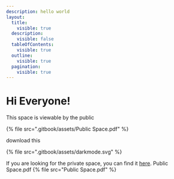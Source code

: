 ```yaml
---
description: hello world
layout:
  title:
    visible: true
  description:
    visible: false
  tableOfContents:
    visible: true
  outline:
    visible: true
  pagination:
    visible: true
---
```


# Hi Everyone!

This space is viewable by the public

{% file src=".gitbook/assets/Public Space.pdf" %}

download this

{% file src=".gitbook/assets/darkmode.svg" %}

If you are looking for the private space, you can find it [here](https://tests.johntests.com/va-space-1/).
Public Space.pdf
{% file src="Public Space.pdf" %}
